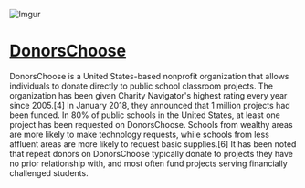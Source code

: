 ![Imgur](https://imgur.com/GZSklhL.png)

# [DonorsChoose](https://en.wikipedia.org/wiki/DonorsChoose)

DonorsChoose is a United States-based nonprofit organization that allows individuals to donate directly to public school classroom projects. The organization has been given Charity Navigator's highest rating every year since 2005.[4] In January 2018, they announced that 1 million projects had been funded. In 80% of public schools in the United States, at least one project has been requested on DonorsChoose. Schools from wealthy areas are more likely to make technology requests, while schools from less affluent areas are more likely to request basic supplies.[6] It has been noted that repeat donors on DonorsChoose typically donate to projects they have no prior relationship with, and most often fund projects serving financially challenged students.